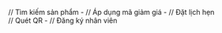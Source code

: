 // Tìm kiếm sản phẩm   -
// Áp dụng mã giảm giá -
// Đặt lịch hẹn        
// Quét QR             - 
// Đăng ký nhân viên